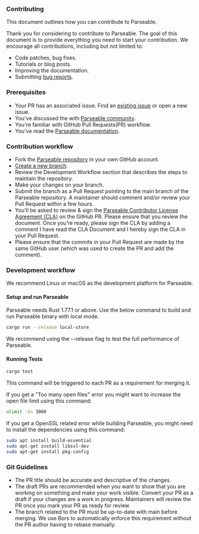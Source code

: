 ### Contributing

This document outlines how you can contribute to Parseable.

Thank you for considering to contribute to Parseable. The goal of this document is to provide everything you need to start your contribution. We encourage all contributions, including but not limited to:
- Code patches, bug fixes.
- Tutorials or blog posts.
- Improving the documentation.
- Submitting [bug reports](https://github.com/parseablehq/parseable/issues/new).

### Prerequisites

- Your PR has an associated issue. Find an [existing issue](https://github.com/parseablehq/parseable/issues) or open a new issue.
- You've discussed the with [Parseable community](https://logg.ing/community).
- You're familiar with GitHub Pull Requests(PR) workflow.
- You've read the [Parseable documentation](https://www.parseable.com/docs).

### Contribution workflow

- Fork the [Parseable repository](https://help.github.com/en/github/getting-started-with-github/fork-a-repo) in your own GitHub account.
- [Create a new branch](https://help.github.com/en/github/collaborating-with-issues-and-pull-requests/creating-and-deleting-branches-within-your-repository).
- Review the Development Workflow section that describes the steps to maintain the repository.
- Make your changes on your branch.
- Submit the branch as a Pull Request pointing to the main branch of the Parseable repository. A maintainer should comment and/or review your Pull Request within a few hours.
- You’ll be asked to review & sign the [Parseable Contributor License Agreement (CLA)](https://github.com/parseablehq/.github/blob/main/CLA.md) on the GitHub PR. Please ensure that you review the document. Once you’re ready, please sign the CLA by adding a comment I have read the CLA Document and I hereby sign the CLA in your Pull Request.
- Please ensure that the commits in your Pull Request are made by the same GitHub user (which was used to create the PR and add the comment).

### Development workflow

We recommend Linux or macOS as the development platform for Parseable.

#### Setup and run Parseable

Parseable needs Rust 1.77.1 or above. Use the below command to build and run Parseable binary with local mode.

```sh
cargo run --release local-store
```

We recommend using the --release flag to test the full performance of Parseable.

#### Running Tests

```sh
cargo test
```

This command will be triggered to each PR as a requirement for merging it.

If you get a "Too many open files" error you might want to increase the open file limit using this command:

```sh
ulimit -Sn 3000
```

If you get a OpenSSL related error while building Parseable, you might need to install the dependencies using this command:

```sh
sudo apt install build-essential
sudo apt-get install libssl-dev
sudo apt-get install pkg-config
```

### Git Guidelines

- The PR title should be accurate and descriptive of the changes.
- The draft PRs are recommended when you want to show that you are working on something and make your work visible. Convert your PR as a draft if your changes are a work in progress. Maintainers will review the PR once you mark your PR as ready for review.
- The branch related to the PR must be up-to-date with main before merging. We use Bors to automatically enforce this requirement without the PR author having to rebase manually.
